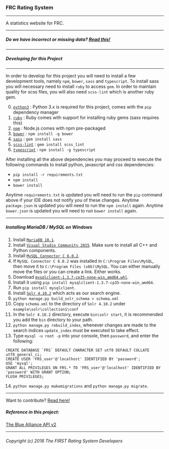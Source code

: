 ### FRC Rating System

---

A statistics website for FRC.

---
##### Do we have incorrect or missing data? [Read this!](https://github.com/FRC-RS/FRS/blob/master/bad_data.md)
---
##### Developing for this Project
---

In order to develop for this project you will need to install a few development tools, namely `npm`, `bower`, `sass` and `typescript`. To install sass you will necessary need to install `ruby` to access `gem`. In order to maintain quality for scss files, you will also need `scss-lint` which is another ruby gem.

0. [`python3`](https://www.python.org/) : Python 3.x is required for this project, comes with the `pip` dependency manager
0. [`ruby`](https://www.ruby-lang.org/en/) : Ruby comes with support for installing ruby gems (sass requires this)
1. [`npm`](https://nodejs.org/en/) : Node.js comes with npm pre-packaged
2. [`bower`](http://bower.io/) : `npm install -g bower`
3. [`sass`](http://sass-lang.com/) : `gem install sass`
4. [`scss-lint`](https://github.com/brigade/scss-lint) : `gem install scss_lint`
5. [`typescript`](https://www.typescriptlang.org/) : `npm install -g typescript`

After installing all the above dependencies you may proceed to execute the following commands to install python, javascript and css dependencies:

- `pip install -r requirements.txt`
- `npm install`
- `bower install`

Anytime `requirements.txt` is updated you will need to run the `pip` command above if your IDE does not notify you of these changes. Anytime `package.json` is updated you will need to run the `npm install` again. Anytime `bower.json` is updated you will need to run `bower install` again.

---

##### Installing MariaDB / MySQL on Windows

1. Install [`MariaDB 10.1`](https://downloads.mariadb.org/).
2. Install [`Visual Studio Community 2015`](https://www.visualstudio.com/en-us/visual-studio-homepage-vs.aspx). Make sure to install all C++ and Python components.
3. Install [`MySQL Connector C 6.0.2`](https://dev.mysql.com/downloads/connector/c/6.0.html).
4. If `MySQL Connector C 6.0.2` was installed in `C:\Program Files\MySQL`, then move it to `C:\Program Files (x86)\MySQL`. You can either manually move the files or you can create a link. Either works.
5. Download [`mysqlclient-1.3.7-cp35-none-win_amd64.whl`](https://drive.google.com/file/d/0B5k0KOgTOwrhSk5JR3lkU1duREU/view?usp=sharing).
6. Install it using `pip install mysqlclient-1.3.7-cp35-none-win_amd64`.
7. Run `pip install mysqlclient`.
8. Install [`Solr 4.10.2`](https://archive.apache.org/dist/lucene/solr/4.10.2/solr-4.10.2.zip) which acts as our search engine.
9. `python manage.py build_solr_schema > schema.xml`
10. Copy `schema.xml` to the directory of `Solr 4.10.2` under `example\solr\collection1\conf`
11. In the `Solr 4.10.2` directory, execute `bin\solr start`, it is recommended you add the `bin` directory to your path.
12. `python manage.py rebuild_index`, whenever changes are made to the search indices `update_index` must be executed to take effect.
13. Type `mysql -u root -p` into your console, then `password`, and enter the following:
```
CREATE DATABASE `FRS` DEFAULT CHARACTER SET utf8 DEFAULT COLLATE utf8_general_ci;
CREATE USER 'FRS_user'@'localhost' IDENTIFIED BY 'password';
USE 'mysql';
GRANT ALL PRIVILEGES ON FRS.* TO 'FRS_user'@'localhost' IDENTIFIED BY 'password' WITH GRANT OPTION;
FLUSH PRIVILEGES;
```
14. `python manage.py makemigrations` and `python manage.py migrate`.
---

Want to contribute? [Read here!](https://github.com/FRC-RS/FRS/blob/master/CONTRIBUTING.md)

##### Reference in this project:

[The Blue Alliance API v2](http://www.thebluealliance.com/apidocs)

---
###### Copyright (c) 2016 The FIRST Rating System Developers
